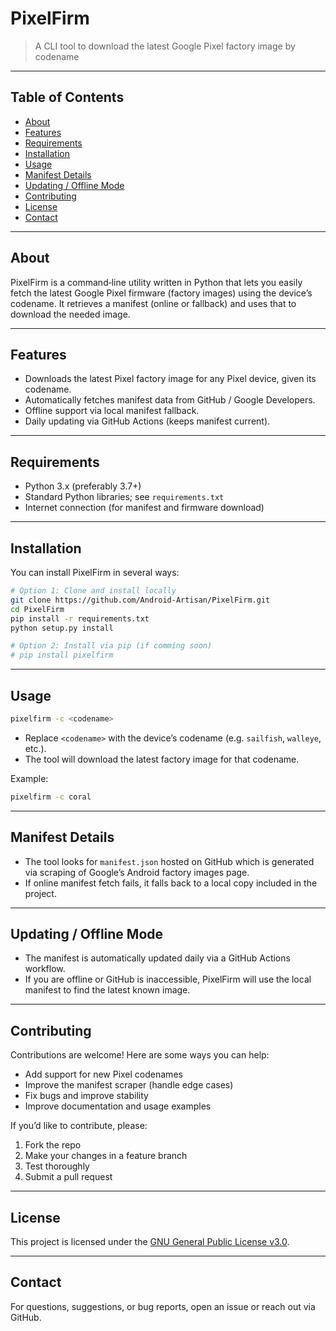 # PixelFirm

> A CLI tool to download the latest Google Pixel factory image by codename

---

## Table of Contents

- [About](#about)  
- [Features](#features)  
- [Requirements](#requirements)  
- [Installation](#installation)  
- [Usage](#usage)  
- [Manifest Details](#manifest-details)  
- [Updating / Offline Mode](#updating--offline-mode)  
- [Contributing](#contributing)  
- [License](#license)  
- [Contact](#contact)  

---

## About

PixelFirm is a command‑line utility written in Python that lets you easily fetch the latest Google Pixel firmware (factory images) using the device’s codename. It retrieves a manifest (online or fallback) and uses that to download the needed image.

---

## Features

- Downloads the latest Pixel factory image for any Pixel device, given its codename.  
- Automatically fetches manifest data from GitHub / Google Developers.  
- Offline support via local manifest fallback.  
- Daily updating via GitHub Actions (keeps manifest current).  

---

## Requirements

- Python 3.x (preferably 3.7+)  
- Standard Python libraries; see `requirements.txt`  
- Internet connection (for manifest and firmware download)  

---

## Installation

You can install PixelFirm in several ways:

```bash
# Option 1: Clone and install locally
git clone https://github.com/Android-Artisan/PixelFirm.git
cd PixelFirm
pip install -r requirements.txt
python setup.py install

# Option 2: Install via pip (if comming soon)
# pip install pixelfirm
```

---

## Usage

```bash
pixelfirm -c <codename>
```

- Replace `<codename>` with the device’s codename (e.g. `sailfish`, `walleye`, etc.).  
- The tool will download the latest factory image for that codename.

Example:

```bash
pixelfirm -c coral
```

---

## Manifest Details

- The tool looks for `manifest.json` hosted on GitHub which is generated via scraping of Google’s Android factory images page.  
- If online manifest fetch fails, it falls back to a local copy included in the project.  

---

## Updating / Offline Mode

- The manifest is automatically updated daily via a GitHub Actions workflow.  
- If you are offline or GitHub is inaccessible, PixelFirm will use the local manifest to find the latest known image.

---

## Contributing

Contributions are welcome! Here are some ways you can help:

- Add support for new Pixel codenames  
- Improve the manifest scraper (handle edge cases)  
- Fix bugs and improve stability  
- Improve documentation and usage examples  

If you’d like to contribute, please:

1. Fork the repo  
2. Make your changes in a feature branch  
3. Test thoroughly  
4. Submit a pull request  

---

## License

This project is licensed under the [GNU General Public License v3.0](LICENSE).

---

## Contact

For questions, suggestions, or bug reports, open an issue or reach out via GitHub.
